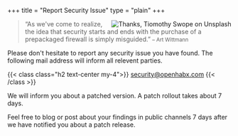 +++
title = "Report Security Issue"
type = "plain"
+++

<img class="ml-md-3" style="float:right;max-width:500px" src="/img/tiomothy-swope-116695-unsplash.jpg" title="Thanks, Tiomothy Swope on Unsplash">

<blockquote class="blockquote p-4">
    “As we've come to realize, the idea that security starts and ends with the purchase of a prepackaged firewall is simply misguided.” <small>– Art Wittmann</small>
</blockquote>

Please don't hesitate to report any security issue you have found. 
The following mail address will inform all relevent parties.

{{< class class="h2 text-center my-4">}}
security@openhabx.com
{{< /class >}}

We will inform you about a patched version.
A patch rollout takes about 7 days.

Feel free to blog or post about your findings in public channels 7 days after we have notified you about a patch release.